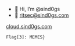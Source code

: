 - 👋 Hi, I’m @sind0gs
- :e-mail: ritsec@sind0gs.com

[cloud.sind0gs.com](https://cloud.sind0gs.com)


```Flag[3]: MEMES}```
